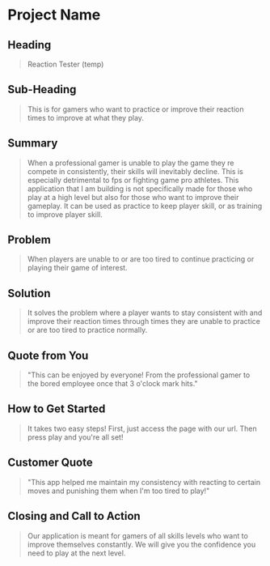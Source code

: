 # Project Name #

<!-- 
> This material was originally posted [here](http://www.quora.com/What-is-Amazons-approach-to-product-development-and-product-management). It is reproduced here for posterities sake.

There is an approach called "working backwards" that is widely used at Amazon. They work backwards from the customer, rather than starting with an idea for a product and trying to bolt customers onto it. While working backwards can be applied to any specific product decision, using this approach is especially important when developing new products or features.

For new initiatives a product manager typically starts by writing an internal press release announcing the finished product. The target audience for the press release is the new/updated product's customers, which can be retail customers or internal users of a tool or technology. Internal press releases are centered around the customer problem, how current solutions (internal or external) fail, and how the new product will blow away existing solutions.

If the benefits listed don't sound very interesting or exciting to customers, then perhaps they're not (and shouldn't be built). Instead, the product manager should keep iterating on the press release until they've come up with benefits that actually sound like benefits. Iterating on a press release is a lot less expensive than iterating on the product itself (and quicker!).

If the press release is more than a page and a half, it is probably too long. Keep it simple. 3-4 sentences for most paragraphs. Cut out the fat. Don't make it into a spec. You can accompany the press release with a FAQ that answers all of the other business or execution questions so the press release can stay focused on what the customer gets. My rule of thumb is that if the press release is hard to write, then the product is probably going to suck. Keep working at it until the outline for each paragraph flows. 

Oh, and I also like to write press-releases in what I call "Oprah-speak" for mainstream consumer products. Imagine you're sitting on Oprah's couch and have just explained the product to her, and then you listen as she explains it to her audience. That's "Oprah-speak", not "Geek-speak".

Once the project moves into development, the press release can be used as a touchstone; a guiding light. The product team can ask themselves, "Are we building what is in the press release?" If they find they're spending time building things that aren't in the press release (overbuilding), they need to ask themselves why. This keeps product development focused on achieving the customer benefits and not building extraneous stuff that takes longer to build, takes resources to maintain, and doesn't provide real customer benefit (at least not enough to warrant inclusion in the press release).
 -->
 
## Heading ##
  > Reaction Tester (temp)

## Sub-Heading ##
  > This is for gamers who want to practice or improve their reaction times to improve at what they play.

## Summary ##
  > When a professional gamer is unable to play the game they re compete in consistently, their skills will inevitably decline. This is especially detrimental to fps or fighting game pro athletes. This application that I am building is not specifically made for those who play at a high level but also for those who want to improve their gameplay. It can be used as practice to keep player skill, or as training to improve player skill.

## Problem ##
  > When players are unable to or are too tired to continue practicing or playing their game of interest.

## Solution ##
  > It solves the problem where a player wants to stay consistent with and improve their reaction times through times they are unable to practice or are too tired to practice normally.

## Quote from You ##
  > "This can be enjoyed by everyone! From the professional gamer to the bored employee once that 3 o'clock mark hits."

## How to Get Started ##
  > It takes two easy steps! First, just access the page with our url. Then press play and you're all set!

## Customer Quote ##
  > "This app helped me maintain my consistency with reacting to certain moves and punishing them when I'm too tired to play!"

  ## Closing and Call to Action ##
  > Our application is meant for gamers of all skills levels who want to improve themselves constantly. We will give you the confidence you need to play at the next level.